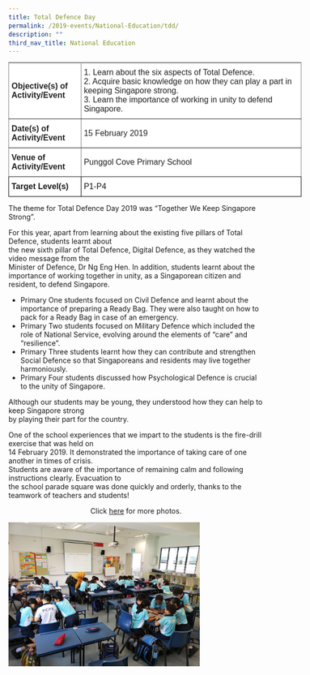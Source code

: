 ```yaml
---
title: Total Defence Day
permalink: /2019-events/National-Education/tdd/
description: ""
third_nav_title: National Education
---
```


<style type="text/css">
.tg  {border-collapse:collapse;border-spacing:0;margin:0px auto;}
.tg td{border-color:black;border-style:solid;border-width:1px;font-family:Arial, sans-serif;font-size:14px;
  overflow:hidden;padding:10px 5px;word-break:normal;}
.tg th{border-color:black;border-style:solid;border-width:1px;font-family:Arial, sans-serif;font-size:14px;
  font-weight:normal;overflow:hidden;padding:10px 5px;word-break:normal;}
.tg .tg-kdpx{background-color:#FFF;border-color:inherit;color:#222;font-size:16px;text-align:left;vertical-align:middle}
.tg .tg-x4x2{background-color:#FFF;border-color:inherit;color:#222;font-size:16px;font-weight:bold;text-align:left;
  vertical-align:middle}
.tg .tg-hsqg{background-color:#FFF;font-size:16px;text-align:left;vertical-align:middle}
.tg .tg-tzfb{background-color:#FFF;font-size:16px;font-weight:bold;text-align:left;vertical-align:middle}
</style>
<table class="tg" style="undefined;table-layout: fixed; width: 579px">
<colgroup>
<col style="width: 143px">
<col style="width: 436px">
</colgroup>
<tbody>
  <tr>
    <td class="tg-x4x2"><span style="color:#222">Objective(s) of Activity/Event</span></td>
    <td class="tg-kdpx"><span style="color:#222"> 1.</span>     <span style="color:#222">Learn about the six aspects of Total Defence.</span><br><span style="color:#222">2.</span>    <span style="color:#222">Acquire basic knowledge on how they can play a part in</span> keeping Singapore strong. <br><span style="color:#222">3.</span>    <span style="color:#222">Learn the importance of working in unity to defend Singapore.</span></td>
  </tr>
  <tr>
    <td class="tg-x4x2"><span style="color:#222">Date(s) of Activity/Event</span></td>
    <td class="tg-kdpx"><span style="color:#222">15 February 2019</span></td>
  </tr>
  <tr>
    <td class="tg-x4x2"><span style="color:#222">Venue of Activity/Event</span></td>
    <td class="tg-kdpx"><span style="color:#222">Punggol Cove Primary School  </span></td>
  </tr>
  <tr>
    <td class="tg-tzfb">Target Level(s)</td>
    <td class="tg-hsqg">P1-P4</td>
  </tr>
</tbody>
</table>

The theme for Total Defence Day 2019 was “Together We Keep Singapore Strong”. 

For this year, apart from learning about the existing five pillars of Total Defence, students learnt about   
the new sixth pillar of Total Defence, Digital Defence, as they watched the video message from the   
Minister of Defence, Dr Ng Eng Hen. In addition, students learnt about the importance of working together in unity, as a Singaporean citizen and resident, to defend Singapore.

* Primary One students focused on Civil Defence and learnt about the importance of preparing a Ready Bag. They were also taught on how to pack for a Ready Bag in case of an emergency.
* Primary Two students focused on Military Defence which included the role of National Service, evolving around the elements of “care” and “resilience”.
* Primary Three students learnt how they can contribute and strengthen Social Defence so that Singaporeans and residents may live together harmoniously.
* Primary Four students discussed how Psychological Defence is crucial to the unity of Singapore.

Although our students may be young, they understood how they can help to keep Singapore strong  
by playing their part for the country.  

One of the school experiences that we impart to the students is the fire-drill exercise that was held on   
14 February 2019. It demonstrated the importance of taking care of one another in times of crisis.   
Students are aware of the importance of remaining calm and following instructions clearly. Evacuation to   
the school parade square was done quickly and orderly, thanks to the teamwork of teachers and students!


<center>Click <a href="https://www.flickr.com/photos/142848383@N02/albums/72157710432211567">here</a> for more photos.</center>


<img src="/images/TDD03.jpeg" 
     style="width:75%">